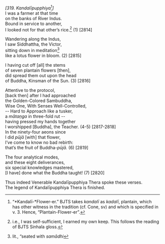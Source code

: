 *\[319. Kandalīpupphiya*[^1]*\]*  
I was a farmer at that time  
on the banks of River Indus.  
Bound in service to another,  
I looked not for that other’s rice.[^2] (1) \[2814\]

Wandering along the Indus,  
I saw Siddhattha, the Victor,  
sitting down in meditation[^3]  
like a lotus flower in bloom. (2) \[2815\]

I having cut off \[all\] the stems  
of seven plantain flowers \[then\],  
did spread them out upon the head  
of Buddha, Kinsman of the Sun. (3) \[2816\]

Attentive to the protocol,  
\[back then\] after I had approached  
the Golden-Colored Sambuddha,  
Wise One, With Senses Well-Controlled,  
-- Hard to Approach like a tusker,  
a *mātaṇga* in three-fold rut --  
having pressed my hands together  
I worshipped \[Buddha\], the Teacher. (4-5) \[2817-2818\]  
In the ninety-four aeons since  
I did *pūjā* \[with\] that flower,  
I’ve come to know no bad rebirth:  
that’s the fruit of Buddha-*pūjā.* (6) \[2819\]

The four analytical modes,  
and these eight deliverances,  
six special knowledges mastered,  
\[I have\] done what the Buddha taught! (7) \[2820\]

Thus indeed Venerable Kandalīpupphiya Thera spoke these verses.  
The legend of Kandalīpupphiya Thera is finished.  
[^1]: “*Kandalī-*Flower-er.” BJTS takes *kandalī* as *kadalī*, plantain,
    which has other witness in the tradition (cf. Cone, sv) and which is
    specified in v. 3. Hence, “Plantain-Flower-er”.  
[^2]: i.e., I was self-sufficient, I earned my own keep. This follows
    the reading of BJTS Sinhala gloss.  
[^3]: lit., “seated with *samādhi*
